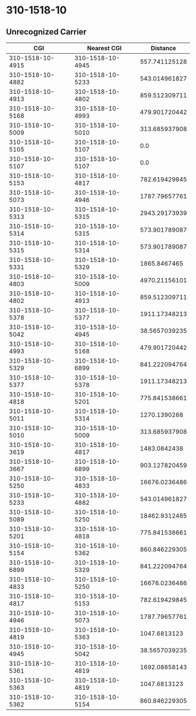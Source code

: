# 310-1518-10
## Unrecognized Carrier


| CGI | Nearest CGI | Distance |
|-----|-------------|----------|
| 310-1518-10-4915 | 310-1518-10-4945 | 557.741125128 |
| 310-1518-10-4882 | 310-1518-10-5233 | 543.014961827 |
| 310-1518-10-4913 | 310-1518-10-4802 | 859.512309711 |
| 310-1518-10-5168 | 310-1518-10-4993 | 479.901720442 |
| 310-1518-10-5009 | 310-1518-10-5010 | 313.685937908 |
| 310-1518-10-5105 | 310-1518-10-5107 | 0.0 |
| 310-1518-10-5107 | 310-1518-10-5107 | 0.0 |
| 310-1518-10-5153 | 310-1518-10-4817 | 782.619429845 |
| 310-1518-10-5073 | 310-1518-10-4946 | 1787.79657761 |
| 310-1518-10-5313 | 310-1518-10-5315 | 2943.29173939 |
| 310-1518-10-5314 | 310-1518-10-5315 | 573.901789087 |
| 310-1518-10-5315 | 310-1518-10-5314 | 573.901789087 |
| 310-1518-10-5331 | 310-1518-10-5329 | 1865.8467465 |
| 310-1518-10-4803 | 310-1518-10-5009 | 4970.21156101 |
| 310-1518-10-4802 | 310-1518-10-4913 | 859.512309711 |
| 310-1518-10-5378 | 310-1518-10-5377 | 1911.17348213 |
| 310-1518-10-5042 | 310-1518-10-4945 | 38.5657039235 |
| 310-1518-10-4993 | 310-1518-10-5168 | 479.901720442 |
| 310-1518-10-5329 | 310-1518-10-6899 | 841.222094764 |
| 310-1518-10-5377 | 310-1518-10-5378 | 1911.17348213 |
| 310-1518-10-4818 | 310-1518-10-5201 | 775.841538661 |
| 310-1518-10-5011 | 310-1518-10-5314 | 1270.1390268 |
| 310-1518-10-5010 | 310-1518-10-5009 | 313.685937908 |
| 310-1518-10-3619 | 310-1518-10-4817 | 1483.0842438 |
| 310-1518-10-3667 | 310-1518-10-6899 | 903.127820459 |
| 310-1518-10-5250 | 310-1518-10-4833 | 16676.0236486 |
| 310-1518-10-5233 | 310-1518-10-4882 | 543.014961827 |
| 310-1518-10-5089 | 310-1518-10-5250 | 18462.9312485 |
| 310-1518-10-5201 | 310-1518-10-4818 | 775.841538661 |
| 310-1518-10-5154 | 310-1518-10-5362 | 860.846229305 |
| 310-1518-10-6899 | 310-1518-10-5329 | 841.222094764 |
| 310-1518-10-4833 | 310-1518-10-5250 | 16676.0236486 |
| 310-1518-10-4817 | 310-1518-10-5153 | 782.619429845 |
| 310-1518-10-4946 | 310-1518-10-5073 | 1787.79657761 |
| 310-1518-10-4819 | 310-1518-10-5363 | 1047.6813123 |
| 310-1518-10-4945 | 310-1518-10-5042 | 38.5657039235 |
| 310-1518-10-5361 | 310-1518-10-4819 | 1692.08858143 |
| 310-1518-10-5363 | 310-1518-10-4819 | 1047.6813123 |
| 310-1518-10-5362 | 310-1518-10-5154 | 860.846229305 |
